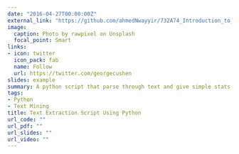 ```yaml
---
date: "2016-04-27T00:00:00Z"
external_link: "https://github.com/ahmedNwayyir/732A74_Introduction_to_Python/tree/master/Labs/Lab_4"
image:
  caption: Photo by rawpixel on Unsplash
  focal_point: Smart
links:
- icon: twitter
  icon_pack: fab
  name: Follow
  url: https://twitter.com/georgecushen
slides: example
summary: A python script that parse through text and give simple stats and generate new text based on most common following words
tags:
- Python
- Text Mining
title: Text Extraction Script Using Python
url_code: ""
url_pdf: ""
url_slides: ""
url_video: ""
---
```



